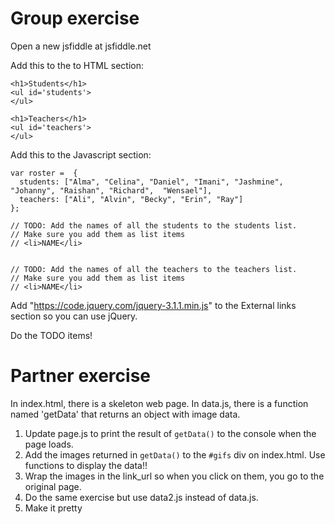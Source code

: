 # Group exercise

Open a new jsfiddle at jsfiddle.net

Add this to the to HTML section:

```
<h1>Students</h1>
<ul id='students'>  
</ul>

<h1>Teachers</h1>
<ul id='teachers'>
</ul>
```

Add this to the Javascript section:
```
var roster =  { 
  students: ["Alma", "Celina", "Daniel", "Imani", "Jashmine", "Johanny", "Raishan", "Richard",  "Wensael"],
  teachers: ["Ali", "Alvin", "Becky", "Erin", "Ray"]
};

// TODO: Add the names of all the students to the students list. 
// Make sure you add them as list items 
// <li>NAME</li>


// TODO: Add the names of all the teachers to the teachers list. 
// Make sure you add them as list items 
// <li>NAME</li>
```

Add "https://code.jquery.com/jquery-3.1.1.min.js" to the External links section so you can use jQuery.

Do the TODO items! 


# Partner exercise

In index.html, there is a skeleton web page. In data.js, there is a function named 'getData' that returns an object with image data.

1. Update page.js to print the result of `getData()` to the console when the page loads.
2. Add the images returned in `getData()` to the `#gifs` div on index.html. 
   Use functions to display the data!!
3.  Wrap the images in the link_url so when you click on them, you go to the original page.
4. Do the same exercise but use data2.js instead of data.js.     
5. Make it pretty
